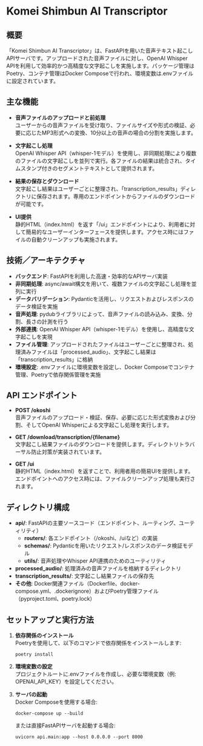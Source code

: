 # Komei Shimbun AI Transcriptor

## 概要
「Komei Shimbun AI Transcriptor」は、FastAPIを用いた音声テキスト起こしAPIサーバです。アップロードされた音声ファイルに対し、OpenAI Whisper APIを利用して効率的かつ高精度な文字起こしを実施します。パッケージ管理はPoetry、コンテナ管理はDocker Composeで行われ、環境変数は.envファイルに設定されています。

## 主な機能
- **音声ファイルのアップロードと前処理**  
  ユーザーからの音声ファイルを受け取り、ファイルサイズや形式の検証、必要に応じたMP3形式への変換、10分以上の音声の場合の分割を実施します。

- **文字起こし処理**  
  OpenAI Whisper API（whisper-1モデル）を使用し、非同期処理により複数のファイルの文字起こしを並列で実行。各ファイルの結果は統合され、タイムスタンプ付きのセグメントテキストとして提供されます。

- **結果の保存とダウンロード**  
  文字起こし結果はユーザーごとに整理され、「transcription_results」ディレクトリに保存されます。専用のエンドポイントからファイルのダウンロードが可能です。

- **UI提供**  
  静的HTML（index.html）を返す「/ui」エンドポイントにより、利用者に対して簡易的なユーザーインターフェースを提供します。アクセス時にはファイルの自動クリーンアップも実施されます。

## 技術／アーキテクチャ
- **バックエンド**: FastAPIを利用した高速・効率的なAPIサーバ実装
- **非同期処理**: async/await構文を用いて、複数ファイルの文字起こし処理を並列に実行
- **データバリデーション**: Pydanticを活用し、リクエストおよびレスポンスのデータ検証を実施
- **音声処理**: pydubライブラリによって、音声ファイルの読み込み、変換、分割、長さの計測を行う
- **外部連携**: OpenAI Whisper API（whisper-1モデル）を使用し、高精度な文字起こしを実現
- **ファイル管理**: アップロードされたファイルはユーザーごとに整理され、処理済みファイルは「processed_audio」、文字起こし結果は「transcription_results」に格納
- **環境設定**: .envファイルに環境変数を設定し、Docker Composeでコンテナ管理、Poetryで依存関係管理を実施

## API エンドポイント
- **POST /okoshi**  
  音声ファイルのアップロード・検証、保存、必要に応じた形式変換および分割、そしてOpenAI Whisperによる文字起こし処理を実行します。

- **GET /download/transcription/{filename}**  
  文字起こし結果ファイルのダウンロードを提供します。ディレクトリトラバーサル防止対策が実装されています。

- **GET /ui**  
  静的HTML（index.html）を返すことで、利用者用の簡易UIを提供します。エンドポイントへのアクセス時には、ファイルクリーンアップ処理も実行されます。

## ディレクトリ構成
- **api/**: FastAPIの主要ソースコード（エンドポイント、ルーティング、ユーティリティ）
  - **routers/**: 各エンドポイント（/okoshi、/uiなど）の実装
  - **schemas/**: Pydanticを用いたリクエスト/レスポンスのデータ検証モデル
  - **utils/**: 音声処理やWhisper API連携のためのユーティリティ
- **processed_audio/**: 処理済みの音声ファイルを格納するディレクトリ
- **transcription_results/**: 文字起こし結果ファイルの保存先
- **その他**: Docker関連ファイル（Dockerfile、docker-compose.yml、.dockerignore）およびPoetry管理ファイル（pyproject.toml、poetry.lock）

## セットアップと実行方法
1. **依存関係のインストール**  
   Poetryを使用して、以下のコマンドで依存関係をインストールします:
   ```
   poetry install
   ```

2. **環境変数の設定**  
   プロジェクトルートに.envファイルを作成し、必要な環境変数（例: OPENAI_API_KEY）を設定してください。

3. **サーバの起動**  
   Docker Composeを使用する場合:
   ```
   docker-compose up --build
   ```
   または直接FastAPIサーバを起動する場合:
   ```
   uvicorn api.main:app --host 0.0.0.0 --port 8000
   ```

